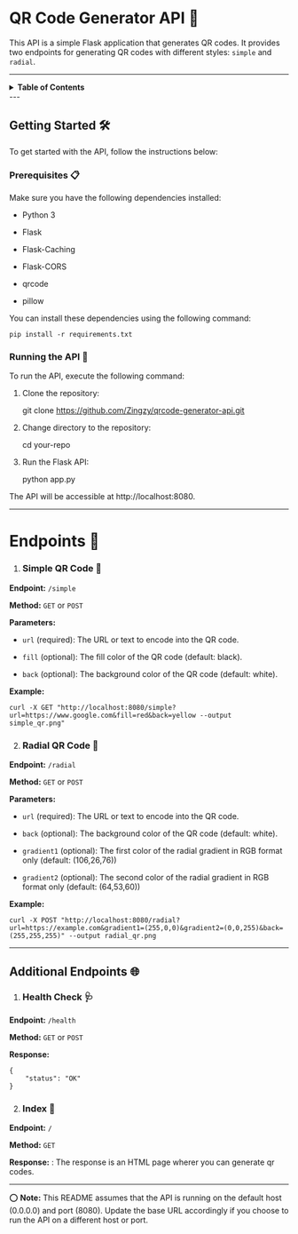 # QR Code Generator API 🚀

This API is a simple Flask application that generates QR codes. It provides two endpoints for generating QR codes with different styles: `simple` and `radial`.

---
<details>

<summary><strong>Table of Contents</strong></summary>

- [Getting Started](#getting-started-%EF%B8%8F)
  - [Prerequisites](#prerequisites-)
  - [Running the API](#running-the-api-)
- [Endpoints](#endpoints-)
  - [Simple QR Code](#simple-qr-code-)
  - [Radial QR Code](#radial-qr-code-)
- [Additional Endpoints](#additional-endpoints-)
  - [Health Check](#health-check-)
  - [Index](#index-)

</details>
---

## Getting Started 🛠️

To get started with the API, follow the instructions below:

### Prerequisites 📋

Make sure you have the following dependencies installed:

* Python 3
  
* Flask
  
* Flask-Caching
  
* Flask-CORS
  
* qrcode
  
* pillow
  

You can install these dependencies using the following command:

    pip install -r requirements.txt

### Running the API 🏃

To run the API, execute the following command:

1. Clone the repository:

    git clone https://github.com/Zingzy/qrcode-generator-api.git

2. Change directory to the repository:

    cd your-repo

3. Run the Flask API:

    python app.py

The API will be accessible at http://localhost:8080.

---

# Endpoints 🚦

1. ### Simple QR Code 📎
  

**Endpoint:** `/simple`

**Method:** `GET` or `POST`

**Parameters:**

* `url` (required): The URL or text to encode into the QR code.
  
* `fill` (optional): The fill color of the QR code (default: black).
  
* `back` (optional): The background color of the QR code (default: white).
  

**Example:**

    curl -X GET "http://localhost:8080/simple?url=https://www.google.com&fill=red&back=yellow --output simple_qr.png"

2. ### Radial QR Code 🎨
  

**Endpoint:** `/radial`

**Method:** `GET` or `POST`

**Parameters:**

* `url` (required): The URL or text to encode into the QR code.
  
* `back` (optional): The background color of the QR code (default: white).
  
* `gradient1` (optional): The first color of the radial gradient in RGB format only (default: (106,26,76))
  
* `gradient2` (optional): The second color of the radial gradient in RGB format only (default: (64,53,60))
  

**Example:**

    curl -X POST "http://localhost:8080/radial?url=https://example.com&gradient1=(255,0,0)&gradient2=(0,0,255)&back=(255,255,255)" --output radial_qr.png

---

## Additional Endpoints 🌐

1. ### Health Check 🩺
  

**Endpoint:** `/health`

**Method:** `GET` or `POST`

**Response:**

    {
        "status": "OK"
    }

2. ### Index 📃
  

**Endpoint:** `/`

**Method:** `GET`

**Response:** : The response is an HTML page wherer you can generate qr codes.

---

⭕ **Note:** This README assumes that the API is running on the default host (0.0.0.0) and port (8080). Update the base URL accordingly if you choose to run the API on a different host or port.
